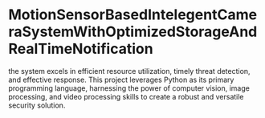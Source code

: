 # MotionSensorBasedIntelegentCameraSystemWithOptimizedStorageAndRealTimeNotification
the system excels in efficient resource utilization, timely threat detection, and effective response. This project leverages Python as its primary programming language, harnessing the power of computer vision, image processing, and video processing skills to create a robust and versatile security solution.
